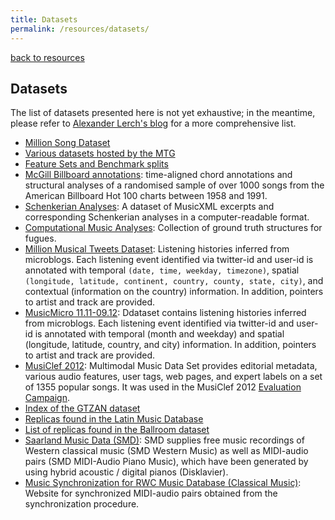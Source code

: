 ```yaml
---
title: Datasets
permalink: /resources/datasets/
---
```


[back to resources]({{site.base_url}}/resources)

## Datasets

The list of datasets presented here is not yet exhaustive; in the meantime, please
refer to [Alexander Lerch's blog](http://www.audiocontentanalysis.org/data-sets/)
for a more comprehensive list.

* [Million Song Dataset](http://labrosa.ee.columbia.edu/millionsong/)
* [Various datasets hosted by the MTG](http://mtg.upf.edu/download/datasets)
* [Feature Sets and Benchmark splits](http://www.ifs.tuwien.ac.at/mir/msd/)
* [McGill Billboard annotations](http://ddmal.music.mcgill.ca/billboard): time-aligned chord annotations and structural analyses of a randomised sample of over 1000 songs from the American Billboard Hot 100 charts between 1958 and 1991.
* [Schenkerian Analyses](http://www.cs.rhodes.edu/~kirlinp/schenker/): A dataset of MusicXML excerpts and corresponding Schenkerian analyses in a computer-readable format.
* [Computational Music Analyses](http://algomus.fr/truth/): Collection of ground truth structures for fugues.</td>
* [Million Musical Tweets Dataset](http://www.cp.jku.at/datasets/MMTD/): Listening histories inferred from microblogs. Each listening event identified via twitter-id and user-id is annotated with temporal `(date, time, weekday, timezone)`, spatial `(longitude, latitude, continent, country, county, state, city)`, and contextual (information on the country) information. In addition, pointers to artist and track are provided.
* [MusicMicro 11.11-09.12](http://www.cp.jku.at/datasets/musicmicro/index.html): Ddataset contains listening histories inferred from microblogs. Each listening event identified via twitter-id and user-id is annotated with temporal (month and weekday) and spatial (longitude, latitude, country, and city) information. In addition, pointers to artist and track are provided.
* [MusiClef 2012](http://www.cp.jku.at/datasets/musiclef/index.html): Multimodal Music Data Set provides editorial metadata, various audio features, user tags, web pages, and expert labels on a set of 1355 popular songs. It was used in the MusiClef 2012 [Evaluation Campaign](http://multimediaeval.org/mediaeval2012/newtasks/music2012/index.html).
* [Index of the GTZAN dataset](http://imi.aau.dk/~bst/software/GTZANindex.txt)
* [Replicas found in the Latin Music Database](http://media.aau.dk/null_space_pursuits/2014/02/faults-in-the-latin-music-database.html)
* [List of replicas found in the Ballroom dataset](http://media.aau.dk/null_space_pursuits/2014/01/ballroom-dataset.html)
* [Saarland Music Data (SMD)](http://resources.mpi-inf.mpg.de/SMD/): SMD supplies free music recordings of Western classical music (SMD Western Music) as well as MIDI-audio pairs (SMD MIDI-Audio Piano Music), which have been generated by using hybrid acoustic / digital pianos (Disklavier).
* [Music Synchronization for RWC Music Database (Classical Music)](http://resources.mpi-inf.mpg.de/MIR/SyncRWC60/): Website for synchronized MIDI-audio pairs obtained from the synchronization procedure.

